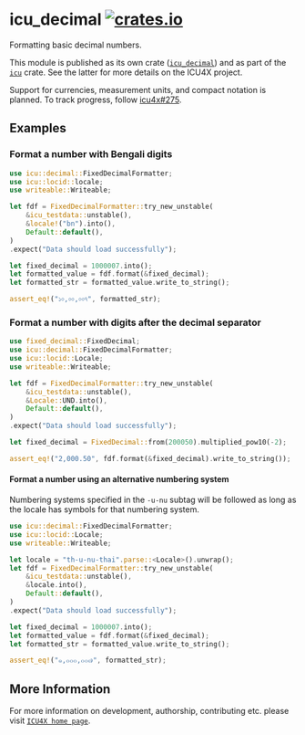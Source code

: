 # icu_decimal [![crates.io](https://img.shields.io/crates/v/icu_decimal)](https://crates.io/crates/icu_decimal)

Formatting basic decimal numbers.

This module is published as its own crate ([`icu_decimal`](https://docs.rs/icu_decimal/latest/icu_decimal/))
and as part of the [`icu`](https://docs.rs/icu/latest/icu/) crate. See the latter for more details on the ICU4X project.

Support for currencies, measurement units, and compact notation is planned. To track progress,
follow [icu4x#275](https://github.com/unicode-org/icu4x/issues/275).

## Examples

### Format a number with Bengali digits

```rust
use icu::decimal::FixedDecimalFormatter;
use icu::locid::locale;
use writeable::Writeable;

let fdf = FixedDecimalFormatter::try_new_unstable(
    &icu_testdata::unstable(),
    &locale!("bn").into(),
    Default::default(),
)
.expect("Data should load successfully");

let fixed_decimal = 1000007.into();
let formatted_value = fdf.format(&fixed_decimal);
let formatted_str = formatted_value.write_to_string();

assert_eq!("১০,০০,০০৭", formatted_str);
```

### Format a number with digits after the decimal separator

```rust
use fixed_decimal::FixedDecimal;
use icu::decimal::FixedDecimalFormatter;
use icu::locid::Locale;
use writeable::Writeable;

let fdf = FixedDecimalFormatter::try_new_unstable(
    &icu_testdata::unstable(),
    &Locale::UND.into(),
    Default::default(),
)
.expect("Data should load successfully");

let fixed_decimal = FixedDecimal::from(200050).multiplied_pow10(-2);

assert_eq!("2,000.50", fdf.format(&fixed_decimal).write_to_string());
```

#### Format a number using an alternative numbering system

Numbering systems specified in the `-u-nu` subtag will be followed as long as the locale has
symbols for that numbering system.

```rust
use icu::decimal::FixedDecimalFormatter;
use icu::locid::Locale;
use writeable::Writeable;

let locale = "th-u-nu-thai".parse::<Locale>().unwrap();
let fdf = FixedDecimalFormatter::try_new_unstable(
    &icu_testdata::unstable(),
    &locale.into(),
    Default::default(),
)
.expect("Data should load successfully");

let fixed_decimal = 1000007.into();
let formatted_value = fdf.format(&fixed_decimal);
let formatted_str = formatted_value.write_to_string();

assert_eq!("๑,๐๐๐,๐๐๗", formatted_str);
```

[`FixedDecimalFormatter`]: FixedDecimalFormatter

## More Information

For more information on development, authorship, contributing etc. please visit [`ICU4X home page`](https://github.com/unicode-org/icu4x).
